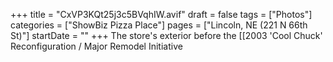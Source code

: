 +++
title = "CxVP3KQt25j3c5BVqhIW.avif"
draft = false
tags = ["Photos"]
categories = ["ShowBiz Pizza Place"]
pages = ["Lincoln, NE (221 N 66th St)"]
startDate = ""
+++
The store's exterior before the [[2003 'Cool Chuck' Reconfiguration / Major Remodel Initiative
